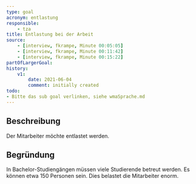 ```yaml
---
type: goal
acronym: entlastung
responsible: 
    - tza
title: Entlastung bei der Arbeit
source: 
    - [interview, fkrampe, Minute 00:05:05]
    - [interview, fkrampe, Minute 00:11:42]
    - [interview, fkrampe, Minute 00:15:22]
partOfLargerGoal:
history:
    v1:
        date: 2021-06-04
        comment: initially created
todo:
- Bitte das sub goal verlinken, siehe wmaSprache.md
---
```


## Beschreibung

Der Mitarbeiter möchte entlastet werden.

## Begründung

In Bachelor-Studiengängen müssen viele Studierende betreut werden. Es können etwa 150 Personen sein.
Dies belastet die Mitarbeiter enorm.
